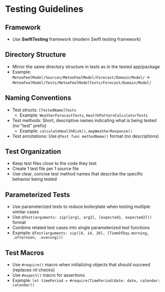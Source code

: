 # Testing Guidelines

## Framework
- Use **SwiftTesting** framework (modern Swift testing framework)

## Directory Structure
- Mirror the same directory structure in tests as in the tested app/package
- Example: `MeteoFeelModel/Sources/MeteoFeelModel/Forecast/Domain/Model/` → `MeteoFeelModel/Tests/MeteoFeelModelTests/Forecast/Domain/Model/`

## Naming Conventions
- Test structs: `[TestedName]Tests`
  - Example: `WeatherForecastTests`, `HealthPatternCalculatorTests`
- Test methods: Short, descriptive names indicating what is being tested (no "test" prefix)
  - Example: `calculateHealthRisk()`, `mapWeatherResponse()`
- Test annotations: Use `@Test func methodName()` format (no descriptions)

## Test Organization
- Keep test files close to the code they test
- Create 1 test file per 1 source file
- Use clear, concise test method names that describe the specific behavior being tested

## Parameterized Tests
- Use parameterized tests to reduce boilerplate when testing multiple similar cases
- Use `@Test(arguments: zip([arg1, arg2], [expected1, expected2]))` format
- Combine related test cases into single parameterized test functions
- Example: `@Test(arguments: zip([8, 14, 20], [TimeOfDay.morning, .afternoon, .evening]))`

## Test Macros
- Use `#require()` macro when initializing objects that should succeed (replaces nil checks)
- Use `#expect()` macro for assertions
- Example: `let timePeriod = #require(TimePeriod(date: date, calendar: calendar))` 